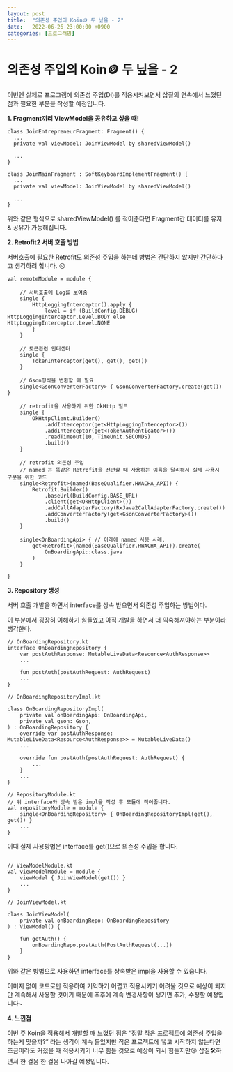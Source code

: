 ```yaml
---
layout: post
title:  "의존성 주입의 Koin🪙 두 닢을 - 2"
date:   2022-06-26 23:00:00 +0900
categories: [프로그래밍]
---
```


# 의존성 주입의 Koin🪙 두 닢을 - 2

이번엔 실제로 프로그램에 의존성 주입(DI)를 적용시켜보면서 삽질의 연속에서 느꼈던 점과 필요한 부분을 작성할 예정입니다.



**1. Fragment끼리 ViewModel을 공유하고 싶을 때!**

```
class JoinEntrepreneurFragment: Fragment() {
  ...
  private val viewModel: JoinViewModel by sharedViewModel()

  ...
}

class JoinMainFragment : SoftKeyboardImplementFragment() {
  ...
  private val viewModel: JoinViewModel by sharedViewModel()

  ...
}
```

위와 같은 형식으로 sharedViewModel() 를 적어준다면 Fragment간 데이터를 유지 & 공유가 가능해집니다.



**2. Retrofit2 서버 호출 방법**

서버호출에 필요한 Retrofit도 의존성 주입을 하는데 방법은 간단하지 않지만 간단하다고 생각하려 합니다. 😢

```
val remoteModule = module {

    // 서버호출에 Log를 보여줌
    single {
        HttpLoggingInterceptor().apply {
            level = if (BuildConfig.DEBUG) HttpLoggingInterceptor.Level.BODY else HttpLoggingInterceptor.Level.NONE
        }
    }

    // 토큰관련 인터셉터
    single {
        TokenInterceptor(get(), get(), get())
    }

    // Gson형식을 변환할 때 필요
    single<GsonConverterFactory> { GsonConverterFactory.create(get()) }

    // retrofit을 사용하기 위한 OkHttp 빌드
    single {
        OkHttpClient.Builder()
            .addInterceptor(get<HttpLoggingInterceptor>())
            .addInterceptor(get<TokenAuthenticator>())
            .readTimeout(10, TimeUnit.SECONDS)
            .build()
    }

    // retrofit 의존성 주입
    // named 는 똑같은 Retrofit을 선언할 때 사용하는 이름을 달리해서 실제 사용시 구분을 위한 코드
    single<Retrofit>(named(BaseQualifier.HWACHA_API)) { 
        Retrofit.Builder()
            .baseUrl(BuildConfig.BASE_URL)
            .client(get<OkHttpClient>())
            .addCallAdapterFactory(RxJava2CallAdapterFactory.create())
            .addConverterFactory(get<GsonConverterFactory>())
            .build()
    }

    single<OnBoardingApi> { // 아래에 named 사용 사례.
        get<Retrofit>(named(BaseQualifier.HWACHA_API)).create(
            OnBoardingApi::class.java
        )
    }

}
```



**3. Repository 생성**

서버 호출 개발을 하면서 interface를 상속 받으면서 의존성 주입하는 방법이다.

이 부분에서 굉장히 이해하기 힘들었고 아직 개발을 하면서 더 익숙해져야하는 부분이라 생각한다.

```
// OnBoardingRepository.kt
interface OnBoardingRepository {
    var postAuthResponse: MutableLiveData<Resource<AuthResponse>>
    ...

    fun postAuth(postAuthRequest: AuthRequest)
    ...
}

// OnBoardingRepositoryImpl.kt

class OnBoardingRepositoryImpl(
    private val onBoardingApi: OnBoardingApi,
    private val gson: Gson,
) : OnBoardingRepository {
    override var postAuthResponse: MutableLiveData<Resource<AuthResponse>> = MutableLiveData()
    ...

    override fun postAuth(postAuthRequest: AuthRequest) {
        ...
    }
    ...
}

// RepositoryModule.kt
// 위 interface와 상속 받은 impl을 작성 후 모듈에 적어줍니다.
val repositoryModule = module {
    single<OnBoardingRepository> { OnBoardingRepositoryImpl(get(), get()) }
    ...
}
```

이때 실제 사용방법은 interface를 get()으로 의존성 주입을 합니다.

```

// ViewModelModule.kt
val viewModelModule = module {
    viewModel { JoinViewModel(get()) }
    ...
}

// JoinViewModel.kt

class JoinViewModel(
    private val onBoardingRepo: OnBoardingRepository
) : ViewModel() {
    
    fun getAuth() {
        onBoardingRepo.postAuth(PostAuthRequest(...))
    }
}
```

위와 같은 방법으로 사용하면 interface를 상속받은 impl을 사용할 수 있습니다.

이미지 없이 코드로만 적용하여 기억하기 어렵고 적용시키기 어려울 것으로 예상이 되지만 계속해서 사용할 것이기 때문에 추후에 계속 변경사항이 생기면 추가, 수정할 예정입니다~



**4. 느낀점**

이번 주 Koin을 적용해서 개발할 때 느꼈던 점은 “정말 작은 프로젝트에 의존성 주입을 하는게 맞을까?” 라는 생각이 계속 들었지만 작은 프로젝트에 넣고 시작하지 않는다면 조금이라도 커졌을 때 적용시키기 너무 힘들 것으로 예상이 되서 힘들지만😫 삽질🛠하면서 한 걸음 한 걸음 나아갈 예정입니다.